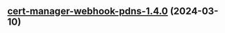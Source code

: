 

## [cert-manager-webhook-pdns-1.4.0](https://github.com/cyr-ius/truenas-charts/compare/cert-manager-webhook-pdns-1.3.9...cert-manager-webhook-pdns-1.4.0) (2024-03-10)

